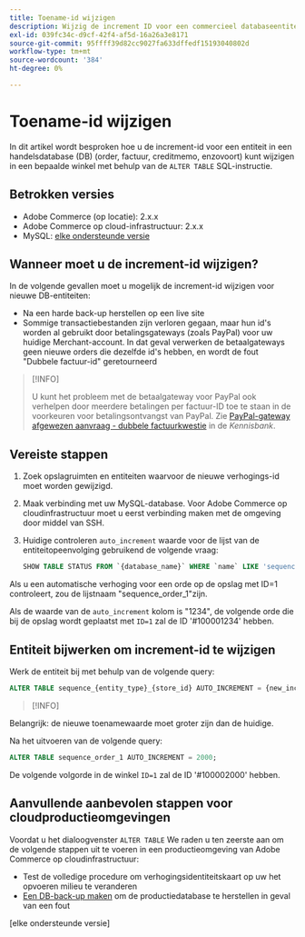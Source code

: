 ```yaml
---
title: Toename-id wijzigen
description: Wijzig de increment ID voor een commercieel databaseentiteit.
exl-id: 039fc34c-d9cf-42f4-af5d-16a26a3e8171
source-git-commit: 95ffff39d82cc9027fa633dffedf15193040802d
workflow-type: tm+mt
source-wordcount: '384'
ht-degree: 0%

---
```


# Toename-id wijzigen

In dit artikel wordt besproken hoe u de increment-id voor een entiteit in een handelsdatabase (DB) (order, factuur, creditmemo, enzovoort) kunt wijzigen in een bepaalde winkel met behulp van de `ALTER TABLE` SQL-instructie.

## Betrokken versies

- Adobe Commerce (op locatie): 2.x.x
- Adobe Commerce op cloud-infrastructuur: 2.x.x
- MySQL: [elke ondersteunde versie](../../installation/prerequisites/database/mysql.md)

## Wanneer moet u de increment-id wijzigen?

In de volgende gevallen moet u mogelijk de increment-id wijzigen voor nieuwe DB-entiteiten:

- Na een harde back-up herstellen op een live site
- Sommige transactiebestanden zijn verloren gegaan, maar hun id&#39;s worden al gebruikt door betalingsgateways (zoals PayPal) voor uw huidige Merchant-account. In dat geval verwerken de betaalgateways geen nieuwe orders die dezelfde id&#39;s hebben, en wordt de fout &quot;Dubbele factuur-id&quot; geretourneerd

>[!INFO]
>
>U kunt het probleem met de betaalgateway voor PayPal ook verhelpen door meerdere betalingen per factuur-ID toe te staan in de voorkeuren voor betalingsontvangst van PayPal. Zie [PayPal-gateway afgewezen aanvraag - dubbele factuurkwestie] in de _Kennisbank_.

## Vereiste stappen

1. Zoek opslagruimten en entiteiten waarvoor de nieuwe verhogings-id moet worden gewijzigd.
1. Maak verbinding met uw MySQL-database.
Voor Adobe Commerce op cloudinfrastructuur moet u eerst verbinding maken met de omgeving door middel van SSH.
1. Huidige controleren `auto_increment` waarde voor de lijst van de entiteitopeenvolging gebruikend de volgende vraag:

   ```sql
   SHOW TABLE STATUS FROM `{database_name}` WHERE `name` LIKE 'sequence_{entity_type}_{store_id}';
   ```

Als u een automatische verhoging voor een orde op de opslag met ID=1 controleert, zou de lijstnaam &quot;sequence_order_1&quot;zijn.

Als de waarde van de `auto_increment` kolom is &quot;1234&quot;, de volgende orde die bij de opslag wordt geplaatst met `ID=1` zal de ID &#39;#100001234&#39; hebben.

## Entiteit bijwerken om increment-id te wijzigen

Werk de entiteit bij met behulp van de volgende query:

```sql
ALTER TABLE sequence_{entity_type}_{store_id} AUTO_INCREMENT = {new_increment_value};
```

>[!INFO]
>
Belangrijk: de nieuwe toenamewaarde moet groter zijn dan de huidige.

Na het uitvoeren van de volgende query:

```sql
ALTER TABLE sequence_order_1 AUTO_INCREMENT = 2000;
```

De volgende volgorde in de winkel `ID=1` zal de ID &#39;#100002000&#39; hebben.

## Aanvullende aanbevolen stappen voor cloudproductieomgevingen

Voordat u het dialoogvenster `ALTER TABLE` We raden u ten zeerste aan om de volgende stappen uit te voeren in een productieomgeving van Adobe Commerce op cloudinfrastructuur:

- Test de volledige procedure om verhogingsidentiteitskaart op uw het opvoeren milieu te veranderen
- [Een DB-back-up maken] om de productiedatabase te herstellen in geval van een fout

<!-- Link Definitions -->

[PayPal-gateway afgewezen aanvraag - dubbele factuurkwestie]: https://support.magento.com/hc/en-us/articles/115002457473
[Een DB-back-up maken]: https://support.magento.com/hc/en-us/articles/360003254334
[elke ondersteunde versie]
